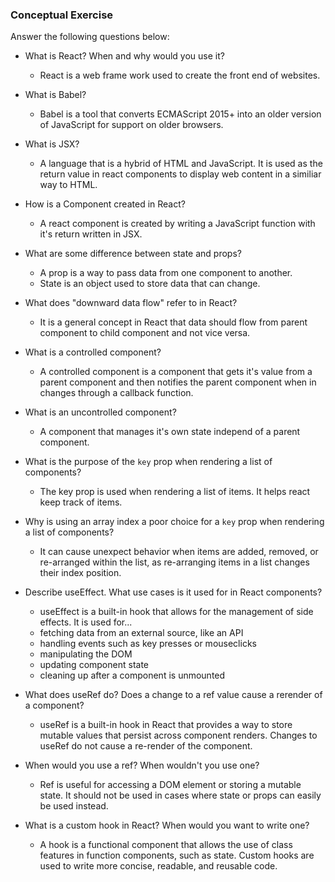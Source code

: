 ### Conceptual Exercise

Answer the following questions below:

- What is React? When and why would you use it?
    - React is a web frame work used to create the front end of websites.

- What is Babel?
    - Babel is a tool that converts ECMAScript 2015+ into an older version of JavaScript for support on older browsers.

- What is JSX?
    - A language that is a hybrid of HTML and JavaScript. It is used as the return value in react components to display web content in a similiar way to HTML.

- How is a Component created in React?
    - A react component is created by writing a JavaScript function with it's return written in JSX.

- What are some difference between state and props?
    - A prop is a way to pass data from one component to another.
    - State is an object used to store data that can change.

- What does "downward data flow" refer to in React?
    - It is a general concept in React that data should flow from parent component to child component and not vice versa.

- What is a controlled component?
    - A controlled component is a component that gets it's value from a parent component and then notifies the parent component when in changes through a callback function.

- What is an uncontrolled component?
    - A component that manages it's own state independ of a parent component.

- What is the purpose of the `key` prop when rendering a list of components?
    - The key prop is used when rendering a list of items. It helps react keep track of items.

- Why is using an array index a poor choice for a `key` prop when rendering a list of components?
    - It can cause unexpect behavior when items are added, removed, or re-arranged within the list, as re-arranging items in a list changes their index position.

- Describe useEffect.  What use cases is it used for in React components?
    - useEffect is a built-in hook that allows for the management of side effects. It is used for...
    - fetching data from an external source, like an API
    - handling events such as key presses or mouseclicks
    - manipulating the DOM
    - updating component state
    - cleaning up after a component is unmounted

- What does useRef do?  Does a change to a ref value cause a rerender of a component?
    - useRef is a built-in hook in React that provides a way to store mutable values that persist across component renders. Changes to useRef do not cause a re-render of the component.

- When would you use a ref? When wouldn't you use one?
    - Ref is useful for accessing a DOM element or storing a mutable state. It should not be used in cases where state or props can easily be used instead.

- What is a custom hook in React? When would you want to write one?
    - A hook is a functional component that allows the use of class features in function components, such as state. Custom hooks are used to write more concise, readable, and reusable code.

